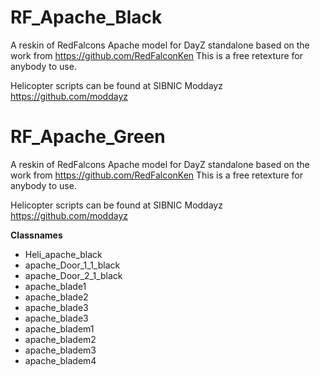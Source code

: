 # RF_Apache_Black
A reskin of RedFalcons Apache model for DayZ standalone based on the work from https://github.com/RedFalconKen
This is a free retexture for anybody to use.


Helicopter scripts can be found at SIBNIC Moddayz https://github.com/moddayz

# RF_Apache_Green
A reskin of RedFalcons Apache model for DayZ standalone based on the work from https://github.com/RedFalconKen
This is a free retexture for anybody to use.

Helicopter scripts can be found at SIBNIC Moddayz https://github.com/moddayz

**Classnames**
* Heli_apache_black
* apache_Door_1_1_black
* apache_Door_2_1_black
* apache_blade1
* apache_blade2
* apache_blade3
* apache_blade3
* apache_bladem1
* apache_bladem2
* apache_bladem3
* apache_bladem4
